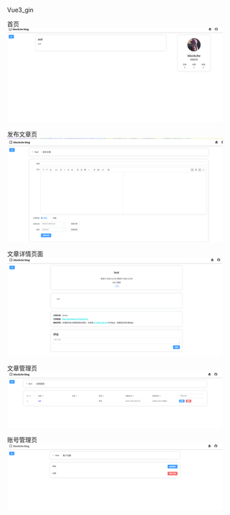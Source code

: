 Vue3_gin

首页
![alt text](rmimg/1.png)

发布文章页
![alt text](rmimg/2.png)

文章详情页面
![alt text](rmimg/3.png)

文章管理页
![alt text](rmimg/4.png)

账号管理页
![alt text](rmimg/5.png)